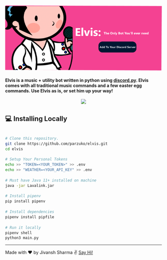 <p align = "center">
  <a href="https://discord.com/api/oauth2/authorize?client_id=755529764835426355&permissions=8&scope=bot"><img alt="Elivs" src="top.png"></a>
</p>

#### Elvis is a music + utility bot written in python using [discord.py](https://discordpy.readthedocs.io/en/latest/). Elvis comes with all traditional music commands and a few easter egg commands. Use Elvis as is, or set him up your way!

<p align="center">
  <img src="https://media.giphy.com/media/pJ8WwKen0WkKvesYYe/giphy.gif" />
</p>


## :computer: Installing Locally

```bash

# Clone this repository.
git clone https://github.com/parzuko/elvis.git
cd elvis

# Setup Your Personal Tokens
echo >> "TOKEN=<YOUR_TOKEN>" >> .env
echo >> "WEATHER=<YOUR_API_KEY" >> .env

# Must have Java 11+ installed on machine
java -jar Lavalink.jar

# Install pipenv
pip install pipenv

# Install dependencies
pipenv install pipfile

# Run it locally
pipenv shell
python3 main.py

```

---

Made with ♥ by Jivansh Sharma :v: [Say Hi!](https://www.linkedin.com/in/jivansh/)